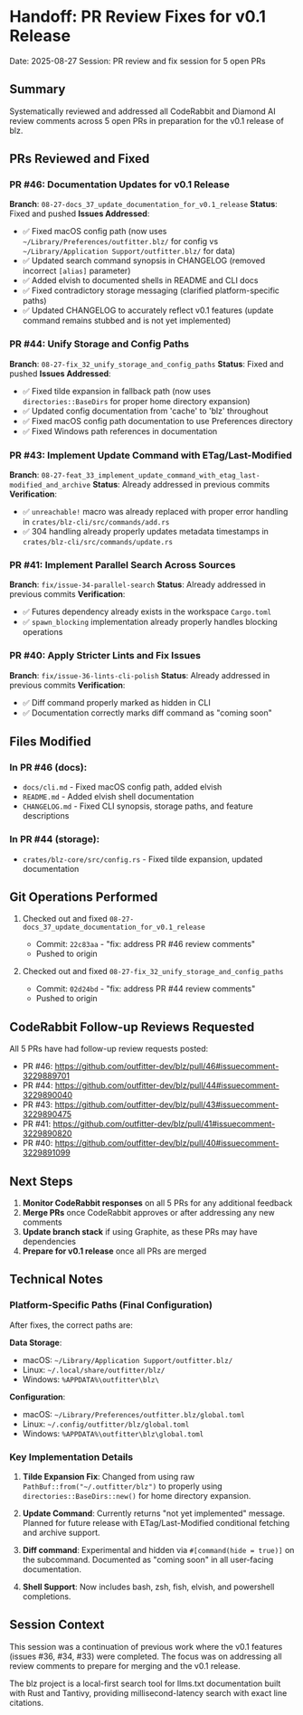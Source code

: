 # Handoff: PR Review Fixes for v0.1 Release
Date: 2025-08-27
Session: PR review and fix session for 5 open PRs

## Summary
Systematically reviewed and addressed all CodeRabbit and Diamond AI review comments across 5 open PRs in preparation for the v0.1 release of blz.

## PRs Reviewed and Fixed

### PR #46: Documentation Updates for v0.1 Release
**Branch**: `08-27-docs_37_update_documentation_for_v0.1_release`
**Status**: Fixed and pushed
**Issues Addressed**:

- ✅ Fixed macOS config path (now uses `~/Library/Preferences/outfitter.blz/` for config vs `~/Library/Application Support/outfitter.blz/` for data)
- ✅ Updated search command synopsis in CHANGELOG (removed incorrect `[alias]` parameter)
- ✅ Added elvish to documented shells in README and CLI docs
- ✅ Fixed contradictory storage messaging (clarified platform-specific paths)
- ✅ Updated CHANGELOG to accurately reflect v0.1 features (update command remains stubbed and is not yet implemented)

### PR #44: Unify Storage and Config Paths
**Branch**: `08-27-fix_32_unify_storage_and_config_paths`
**Status**: Fixed and pushed
**Issues Addressed**:

- ✅ Fixed tilde expansion in fallback path (now uses `directories::BaseDirs` for proper home directory expansion)
- ✅ Updated config documentation from 'cache' to 'blz' throughout
- ✅ Fixed macOS config path documentation to use Preferences directory
- ✅ Fixed Windows path references in documentation

### PR #43: Implement Update Command with ETag/Last-Modified
**Branch**: `08-27-feat_33_implement_update_command_with_etag_last-modified_and_archive`
**Status**: Already addressed in previous commits
**Verification**:

- ✅ `unreachable!` macro was already replaced with proper error handling in `crates/blz-cli/src/commands/add.rs`
- ✅ 304 handling already properly updates metadata timestamps in `crates/blz-cli/src/commands/update.rs`

### PR #41: Implement Parallel Search Across Sources
**Branch**: `fix/issue-34-parallel-search`
**Status**: Already addressed in previous commits
**Verification**:

- ✅ Futures dependency already exists in the workspace `Cargo.toml`
- ✅ `spawn_blocking` implementation already properly handles blocking operations

### PR #40: Apply Stricter Lints and Fix Issues
**Branch**: `fix/issue-36-lints-cli-polish`
**Status**: Already addressed in previous commits
**Verification**:

- ✅ Diff command properly marked as hidden in CLI
- ✅ Documentation correctly marks diff command as "coming soon"

## Files Modified

### In PR #46 (docs):

- `docs/cli.md` - Fixed macOS config path, added elvish
- `README.md` - Added elvish shell documentation
- `CHANGELOG.md` - Fixed CLI synopsis, storage paths, and feature descriptions

### In PR #44 (storage):

- `crates/blz-core/src/config.rs` - Fixed tilde expansion, updated documentation

## Git Operations Performed

1. Checked out and fixed `08-27-docs_37_update_documentation_for_v0.1_release`
   - Commit: `22c83aa` - "fix: address PR #46 review comments"
   - Pushed to origin

2. Checked out and fixed `08-27-fix_32_unify_storage_and_config_paths`
   - Commit: `02d24bd` - "fix: address PR #44 review comments"
   - Pushed to origin

## CodeRabbit Follow-up Reviews Requested

All 5 PRs have had follow-up review requests posted:

- PR #46: https://github.com/outfitter-dev/blz/pull/46#issuecomment-3229889701
- PR #44: https://github.com/outfitter-dev/blz/pull/44#issuecomment-3229890040
- PR #43: https://github.com/outfitter-dev/blz/pull/43#issuecomment-3229890475
- PR #41: https://github.com/outfitter-dev/blz/pull/41#issuecomment-3229890820
- PR #40: https://github.com/outfitter-dev/blz/pull/40#issuecomment-3229891099

## Next Steps

1. **Monitor CodeRabbit responses** on all 5 PRs for any additional feedback
2. **Merge PRs** once CodeRabbit approves or after addressing any new comments
3. **Update branch stack** if using Graphite, as these PRs may have dependencies
4. **Prepare for v0.1 release** once all PRs are merged

## Technical Notes

### Platform-Specific Paths (Final Configuration)
After fixes, the correct paths are:

**Data Storage**:

- macOS: `~/Library/Application Support/outfitter.blz/`
- Linux: `~/.local/share/outfitter/blz/`
- Windows: `%APPDATA%\outfitter\blz\`

**Configuration**:

- macOS: `~/Library/Preferences/outfitter.blz/global.toml`
- Linux: `~/.config/outfitter/blz/global.toml`
- Windows: `%APPDATA%\outfitter\blz\global.toml`

### Key Implementation Details

1. **Tilde Expansion Fix**: Changed from using raw `PathBuf::from("~/.outfitter/blz")` to properly using `directories::BaseDirs::new()` for home directory expansion.

2. **Update Command**: Currently returns "not yet implemented" message. Planned for future release with ETag/Last-Modified conditional fetching and archive support.

3. **Diff command**: Experimental and hidden via `#[command(hide = true)]` on the subcommand. Documented as "coming soon" in all user-facing documentation.

4. **Shell Support**: Now includes bash, zsh, fish, elvish, and powershell completions.

## Session Context

This session was a continuation of previous work where the v0.1 features (issues #36, #34, #33) were completed. The focus was on addressing all review comments to prepare for merging and the v0.1 release.

The blz project is a local-first search tool for llms.txt documentation built with Rust and Tantivy, providing millisecond-latency search with exact line citations.
